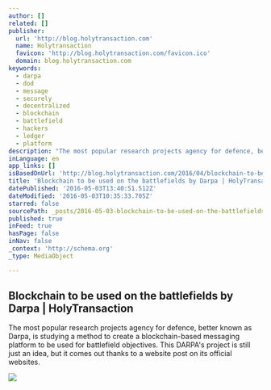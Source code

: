 ```yaml
---
author: []
related: []
publisher:
  url: 'http://blog.holytransaction.com'
  name: Holytransaction
  favicon: 'http://blog.holytransaction.com/favicon.ico'
  domain: blog.holytransaction.com
keywords:
  - darpa
  - dod
  - message
  - securely
  - decentralized
  - blockchain
  - battlefield
  - hackers
  - ledger
  - platform
description: "The most popular research projects agency for defence, better known as Darpa, is studying a method to create a blockchain-based messaging platform to be used for battlefield objectives. This DARPA's project is still just an idea, but it comes out thanks to a website post on its official websites."
inLanguage: en
app_links: []
isBasedOnUrl: 'http://blog.holytransaction.com/2016/04/blockchain-to-be-used-on-battlefields.html'
title: 'Blockchain to be used on the battlefields by Darpa | HolyTransaction'
datePublished: '2016-05-03T13:40:51.512Z'
dateModified: '2016-05-03T10:35:33.705Z'
starred: false
sourcePath: _posts/2016-05-03-blockchain-to-be-used-on-the-battlefields-by-darpa-or-holytra.md
published: true
inFeed: true
hasPage: false
inNav: false
_context: 'http://schema.org'
_type: MediaObject

---
```

<article style=""><h1>Blockchain to be used on the battlefields by Darpa | HolyTransaction</h1><p>The most popular research projects agency for defence, better known as Darpa, is studying a method to create a blockchain-based messaging platform to be used for battlefield objectives. This DARPA's project is still just an idea, but it comes out thanks to a website post on its official websites.</p><img src="https://3.bp.blogspot.com/-lfEJ8CE9jBc/Vx5gDXfPZAI/AAAAAAAAAZ4/8jUxhs9FKoYkKz-_essv4Oh1wnP6P_CZwCLcB/w1200-h630-p-nu/tank-usa-american-1510790.jpg" /></article>